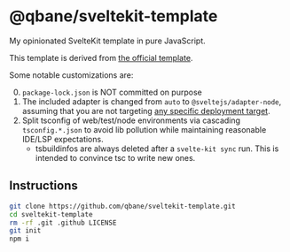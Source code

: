 # @qbane/sveltekit-template

My opinionated SvelteKit template in pure JavaScript.

This template is derived from [the official template](https://github.com/sveltejs/kit-template-default).

Some notable customizations are:

0. `package-lock.json` is NOT committed on purpose
1. The included adapter is changed from `auto` to `@sveltejs/adapter-node`, assuming that you are not targeting [any specific deployment target](https://svelte.dev/docs/kit/adapter-auto).
2. Split tsconfig of web/test/node environments via cascading `tsconfig.*.json` to avoid lib pollution while maintaining reasonable IDE/LSP expectations.
   - tsbuildinfos are always deleted after a `svelte-kit sync` run. This is intended to convince tsc to write new ones.

## Instructions

```bash
git clone https://github.com/qbane/sveltekit-template.git
cd sveltekit-template
rm -rf .git .github LICENSE
git init
npm i
```
